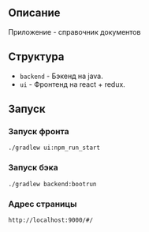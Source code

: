 ## Описание

Приложение - справочник документов

## Структура

- `backend` - Бэкенд на java.
- `ui` - Фронтенд на react + redux.


## Запуск

### Запуск фронта

```
./gradlew ui:npm_run_start
```
### Запуск бэка
```
./gradlew backend:bootrun
```

### Адрес страницы
```
http://localhost:9000/#/
```
